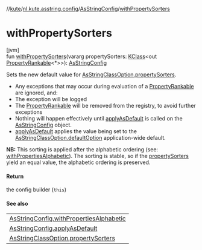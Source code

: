 //[kute](../../../index.md)/[nl.kute.asstring.config](../index.md)/[AsStringConfig](index.md)/[withPropertySorters](with-property-sorters.md)

# withPropertySorters

[jvm]\
fun [withPropertySorters](with-property-sorters.md)(vararg propertySorters: [KClass](https://kotlinlang.org/api/latest/jvm/stdlib/kotlin.reflect/-k-class/index.html)&lt;out [PropertyRankable](../../nl.kute.asstring.property.ranking/-property-rankable/index.md)&lt;*&gt;&gt;): [AsStringConfig](index.md)

Sets the new default value for [AsStringClassOption.propertySorters](../../nl.kute.asstring.annotation.option/-as-string-class-option/property-sorters.md).

- 
   Any exceptions that may occur during evaluation of a [PropertyRankable](../../nl.kute.asstring.property.ranking/-property-rankable/index.md) are ignored, and:
- 
   The exception will be logged
- 
   The [PropertyRankable](../../nl.kute.asstring.property.ranking/-property-rankable/index.md) will be removed from the registry, to avoid further exceptions
- 
   Nothing will happen effectively until [applyAsDefault](apply-as-default.md) is called on the [AsStringConfig](index.md) object.
- 
   [applyAsDefault](apply-as-default.md) applies the value being set to the [AsStringClassOption.defaultOption](../../nl.kute.asstring.annotation.option/-as-string-class-option/-default-option/default-option.md) application-wide default.

**NB:** This sorting is applied after the alphabetic ordering (see: [withPropertiesAlphabetic](with-properties-alphabetic.md)). The sorting is stable, so if the [propertySorters](with-property-sorters.md) yield an equal value, the alphabetic ordering is preserved.

#### Return

the config builder (`this`)

#### See also

| |
|---|
| [AsStringConfig.withPropertiesAlphabetic](with-properties-alphabetic.md) |
| [AsStringConfig.applyAsDefault](apply-as-default.md) |
| [AsStringClassOption.propertySorters](../../nl.kute.asstring.annotation.option/-as-string-class-option/property-sorters.md) |
